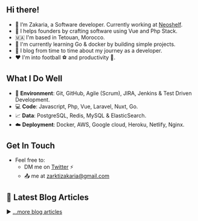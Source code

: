 ## Hi there!

- :wave: I’m Zakaria, a Software developer. Currently working at [Neoshelf](https://www.neoshelf.com).
- :rocket: I helps founders by crafting software using Vue and Php Stack.
- 🇲🇦 I'm based in Tetouan, Morocco.
- :hammer: I'm currently learning Go & docker by building simple projects.
- :pencil: I blog from time to time about my journey as a developer.
- :hearts: I'm into football :soccer: and productivity :dart:.

## What I Do Well

- :space_invader: **Environment**: Git, GitHub, Agile (Scrum), JIRA, Jenkins & Test Driven Development.
- :computer: **Code**:  Javascript, Php, Vue, Laravel, Nuxt, Go.
- :chart_with_upwards_trend: **Data**: PostgreSQL, Redis, MySQL & ElasticSearch.
- :cloud: **Deployment**: Docker, AWS, Google cloud, Heroku, Netlify, Nginx.

## Get In Touch

- Feel free to:
    - DM me on [Twitter](https://twitter.com/zack_dotcom) :zap:
    - :outbox_tray: me at zarktizakaria@gmail.com


## 📘 Latest Blog Articles

<!-- BLOG-POST-LIST:START -->

<!-- BLOG-POST-LIST:END -->

▶ [...more blog articles](https://itszack.tech)

